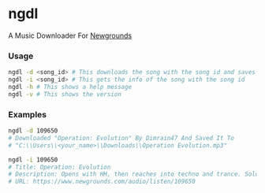 # ngdl

A Music Downloader For [Newgrounds](https://newgrounds.com)

### Usage

```sh
ngdl -d <song_id> # This downloads the song with the song id and saves it on the downloads folder
ngdl -i <song_id> # This gets the info of the song with the song id
ngdl -h # This shows a help message
ngdl -v # This shows the version
```

### Examples

```sh
ngdl -d 109650
# Downloaded "Operation: Evolution" By Dimrain47 And Saved It To
# "C:\\Users\\<your_name>\\Downloads\\Operation Evolution.mp3"
```

```sh
ngdl -i 109650
# Title: Operation: Evolution
# Description: Opens with HH, then reaches into techno and trance. Solo haters beware...
# URL: https://www.newgrounds.com/audio/listen/109650
```